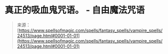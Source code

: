 <!--yml

category: 未分类

date: 2024-06-12 19:10:28

-->

# 真正的吸血鬼咒语。 - 自由魔法咒语

> 来源：[https://www.spellsofmagic.com/spells/fantasy_spells/vampire_spells/24513/page.html#0001-01-01](https://www.spellsofmagic.com/spells/fantasy_spells/vampire_spells/24513/page.html#0001-01-01)
